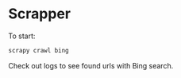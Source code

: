 # Scrapper

To start:
```bash
scrapy crawl bing
```

Check out logs to see found urls with Bing search.